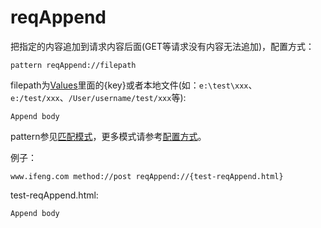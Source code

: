 # reqAppend

把指定的内容追加到请求内容后面(GET等请求没有内容无法追加)，配置方式：

	pattern reqAppend://filepath

filepath为[Values](http://local.whistlejs.com/#values)里面的{key}或者本地文件(如：`e:\test\xxx`、`e:/test/xxx`、`/User/username/test/xxx`等):

	Append body

pattern参见[匹配模式](../pattern.html)，更多模式请参考[配置方式](../mode.html)。

例子：

	www.ifeng.com method://post reqAppend://{test-reqAppend.html}


test-reqAppend.html:

	Append body
